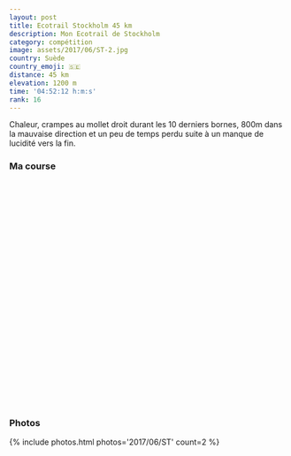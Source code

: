 ```yaml
---
layout: post
title: Ecotrail Stockholm 45 km
description: Mon Ecotrail de Stockholm
category: compétition
image: assets/2017/06/ST-2.jpg
country: Suède
country_emoji: 🇸🇪
distance: 45 km
elevation: 1200 m
time: '04:52:12 h:m:s'
rank: 16
---
```


Chaleur, crampes au mollet droit durant les 10 derniers bornes, 800m dans la
mauvaise direction et un peu de temps perdu suite à un manque de lucidité
vers la fin.

### Ma course

<iframe
  height='405'
  width='100%'
  frameborder='0'
  allowtransparency='true'
  scrolling='no'
  data-src='https://www.strava.com/activities/1040917318/embed/1f0e11e7706e648b118178dab06e4e3721081e15'
  >
</iframe>

### Photos

{% include photos.html photos='2017/06/ST' count=2 %}
